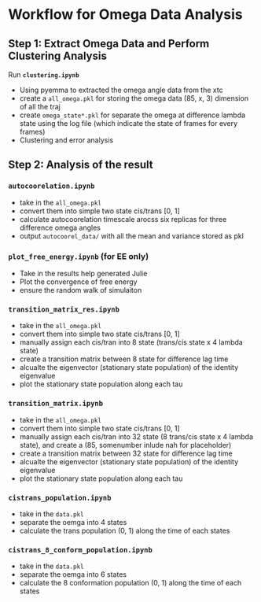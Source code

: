 # Workflow for Omega Data Analysis

## Step 1: Extract Omega Data and Perform Clustering Analysis  
Run **`clustering.ipynb`**
- Using pyemma to extracted the omega angle data from the xtc
- create a `all_omega.pkl` for storing the omega data (85, x, 3) dimension of all the traj
- create `omega_state*.pkl` for separate the omega at difference lambda state using the log file (which indicate the state of frames for every frames)
- Clustering and error analysis

## Step 2: Analysis of the result 

### `autocoorelation.ipynb`
- take in the `all_omega.pkl`
- convert them into simple two state cis/trans [0, 1]
- calculate autocoorelation timescale arocss six replicas for three difference omega angles 
- output `autocoorel_data/` with all the mean and variance stored as pkl

### `plot_free_energy.ipynb` (for EE only)
- Take in the results help generated Julie
- Plot the convergence of free energy
- ensure the random walk of simulaiton 

### `transition_matrix_res.ipynb`
- take in the `all_omega.pkl`
- convert them into simple two state cis/trans [0, 1]
- manually assign each cis/tran into 8 state (trans/cis state x 4 lambda state)
- create a transition matrix between 8 state for difference lag time 
- alcualte the eigenvector (stationary state population) of the identity eigenvalue 
- plot the stationary state population along each tau 

### `transition_matrix.ipynb`
- take in the `all_omega.pkl`
- convert them into simple two state cis/trans [0, 1]
- manually assign each cis/tran into 32 state (8 trans/cis state x 4 lambda state), and create a (85, somenumber inlude nah for placeholder) 
- create a transition matrix between 32 state for difference lag time 
- alcualte the eigenvector (stationary state population) of the identity eigenvalue 
- plot the stationary state population along each tau 

### `cistrans_population.ipynb`
- take in the `data.pkl`
- separate the oemga into 4 states 
- calculate the trans population (0, 1) along the time of each states

### `cistrans_8_conform_population.ipynb`
- take in the `data.pkl`
- separate the oemga into 6 states 
- calculate the 8 conformation population (0, 1) along the time of each states
